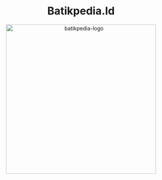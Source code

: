 <p align="center">
  <h1 align="center"><b>Batikpedia.Id</b></h1>
</p>


<p align="center">
  <img src="[https://github.com/Pupuk-In/.github/assets/87064650/2db0c8de-65c6-4f6e-81ba-645db1219d31](https://cdn.discordapp.com/attachments/773324309020147732/1244891784530759792/Logo_Batikpedia.png?ex=6656c352&is=665571d2&hm=ffb68ffe735ff50c15102284b29c16615fa2aa2d03f05b1e4468d89af741c8c6&)" alt="batikpedia-logo" width="400px">
</p>
